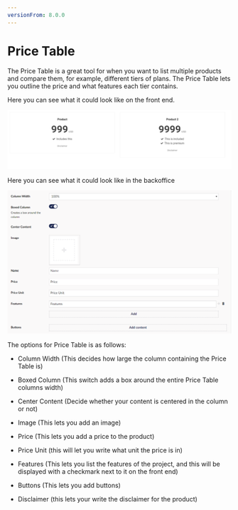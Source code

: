 ```yaml
---
versionFrom: 8.0.0
---
```


# Price Table

The Price Table is a great tool for when you want to list multiple products and compare them, for example, different tiers of plans. The Price Table lets you outline the price and what features each tier contains.

Here you can see what it could look like on the front end.

![Price Table Frontend](images/Price-Table-Frontend.png)

Here you can see what it could look like in the backoffice

![Price Table Backoffice](images/Price-Table-backoffice.png)

The options for Price Table is as follows:

- Column Width (This decides how large the column containing the Price Table is)

- Boxed Column (This switch adds a box around the entire Price Table columns width)

- Center Content (Decide whether your content is centered in the column or not)

- Image (This lets you add an image)

- Price (This lets you add a price to the product)

- Price Unit (this will let you write what unit the price is in)

- Features (This lets you list the features of the project, and this will be displayed with a checkmark next to it on the front end)

- Buttons (This lets you add buttons)

- Disclaimer (this lets your write the disclaimer for the product)
